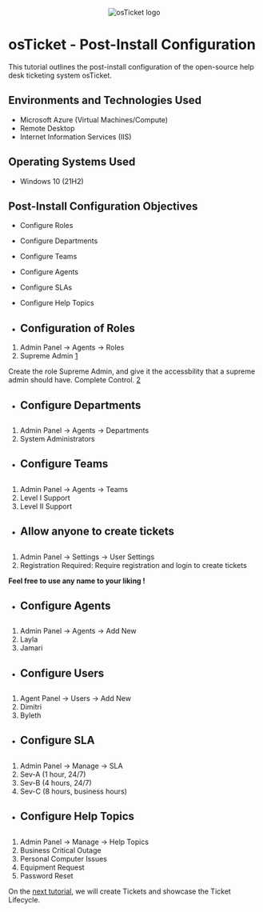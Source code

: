 <p align="center">
<img src="https://i.imgur.com/Clzj7Xs.png" alt="osTicket logo"/>
</p>

<h1>osTicket - Post-Install Configuration</h1>
This tutorial outlines the post-install configuration of the open-source help desk ticketing system osTicket.<br />


<h2>Environments and Technologies Used</h2>

- Microsoft Azure (Virtual Machines/Compute)
- Remote Desktop
- Internet Information Services (IIS)

<h2>Operating Systems Used </h2>

- Windows 10</b> (21H2)

<h2>Post-Install Configuration Objectives</h2>

- Configure Roles
- Configure Departments
- Configure Teams
- Configure Agents
- Configure SLAs
- Configure Help Topics

- <h2>Configuration of Roles</h2>
1. Admin Panel -> Agents -> Roles
2. Supreme Admin
[1](https://i.imgur.com/MTE2IPV.jpeg)

Create the role Supreme Admin, and give it the accessbility that a supreme admin should have. Complete Control.
[2](https://i.imgur.com/uwz8rea.png)

- <h2>Configure Departments<h2>
1. Admin Panel -> Agents -> Departments
2. System Administrators

- <h2>Configure Teams<h2>
1. Admin Panel -> Agents -> Teams
2. Level I Support
3. Level II Support

- <h2>Allow anyone to create tickets<h2>
1. Admin Panel -> Settings -> User Settings
2. Registration Required: Require registration and login to create tickets

**Feel free to use any name to your liking !**

- <h2>Configure Agents<h2>
1. Admin Panel -> Agents -> Add New
2. Layla
3. Jamari

- <h2>Configure Users<h2>
1. Agent Panel -> Users -> Add New
2. Dimitri
3. Byleth
- <h2>Configure SLA<h2>
1. Admin Panel -> Manage -> SLA
2. Sev-A (1 hour, 24/7)
3. Sev-B (4 hours, 24/7)
4. Sev-C (8 hours, business hours)

- <h2>Configure Help Topics<h2>
1. Admin Panel -> Manage -> Help Topics
2. Business Critical Outage
3. Personal Computer Issues
4. Equipment Request
5. Password Reset

On the [next tutorial](https://github.com/fnabeel/osTicket---Ticket-Lifecycle-Intake-Through-Resolution), we will create Tickets and showcase the Ticket Lifecycle.
